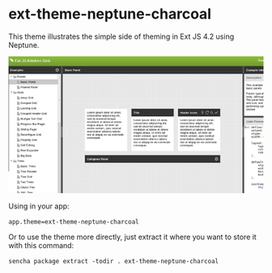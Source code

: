 # ext-theme-neptune-charcoal

This theme illustrates the simple side of theming in Ext JS 4.2 using Neptune.

![Screenshot](docs/screenshot.png)

Using in your app:

    app.theme=ext-theme-neptune-charcoal

Or to use the theme more directly, just extract it where you want to store it
with this command:

    sencha package extract -todir . ext-theme-neptune-charcoal
